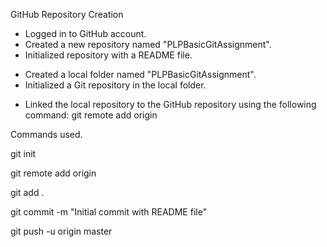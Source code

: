 <!-- Task 1: Repository Setup -->

GitHub Repository Creation
- Logged in to GitHub account.
- Created a new repository named "PLPBasicGitAssignment".
- Initialized repository with a README file.

 <!-- Local Setup -->
- Created a local folder named "PLPBasicGitAssignment".
- Initialized a Git repository in the local folder.

<!-- Connecting to GitHub -->
- Linked the local repository to the GitHub repository using the following command:
git remote add origin <repository-url>

<!-- List of commands used -->

Commands used.


git init


git remote add origin <repository-url>


git add .


git commit -m "Initial commit with README file"


git push -u origin master
